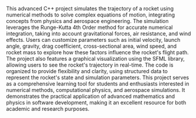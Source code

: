 This advanced C++ project simulates the trajectory of a rocket using numerical methods to solve complex equations of motion, integrating concepts from physics and aerospace engineering. The simulation leverages the Runge-Kutta 4th Order method for accurate numerical integration, taking into account gravitational forces, air resistance, and wind effects. Users can customize parameters such as initial velocity, launch angle, gravity, drag coefficient, cross-sectional area, wind speed, and rocket mass to explore how these factors influence the rocket's flight path.
The project also features a graphical visualization using the SFML library, allowing users to see the rocket's trajectory in real-time. The code is organized to provide flexibility and clarity, using structured data to represent the rocket's state and simulation parameters. This project serves as a comprehensive learning tool for students and enthusiasts interested in numerical methods, computational physics, and aerospace simulations. It demonstrates the practical application of advanced mathematics and physics in software development, making it an excellent resource for both academic and research purposes.
